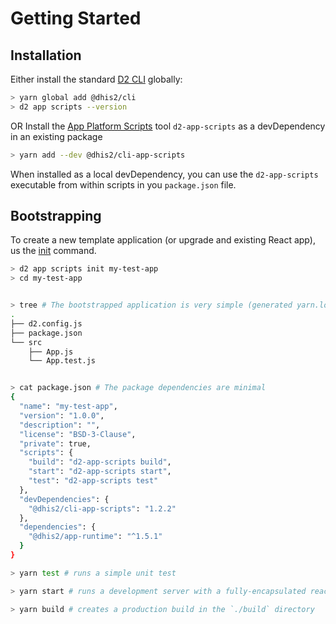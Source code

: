 # Getting Started

## Installation

Either install the standard [D2 CLI](https://github.com/dhis2/cli) globally:

```sh
> yarn global add @dhis2/cli
> d2 app scripts --version
```

OR Install the [App Platform Scripts](scripts) tool `d2-app-scripts` as a devDependency in an existing package

```sh
> yarn add --dev @dhis2/cli-app-scripts
```

When installed as a local devDependency, you can use the `d2-app-scripts` executable from within scripts in you `package.json` file.

## Bootstrapping

To create a new template application (or upgrade and existing React app), us the [init](scripts/init) command.

```sh
> d2 app scripts init my-test-app
> cd my-test-app


> tree # The bootstrapped application is very simple (generated yarn.lock, .d2, node_modules, and i18n directories omitted for brevity)
.
├── d2.config.js
├── package.json
└── src
    ├── App.js
    └── App.test.js


> cat package.json # The package dependencies are minimal
{
  "name": "my-test-app",
  "version": "1.0.0",
  "description": "",
  "license": "BSD-3-Clause",
  "private": true,
  "scripts": {
    "build": "d2-app-scripts build",
    "start": "d2-app-scripts start",
    "test": "d2-app-scripts test"
  },
  "devDependencies": {
    "@dhis2/cli-app-scripts": "1.2.2"
  },
  "dependencies": {
    "@dhis2/app-runtime": "^1.5.1"
  }
}

> yarn test # runs a simple unit test

> yarn start # runs a development server with a fully-encapsulated react application

> yarn build # creates a production build in the `./build` directory
```
